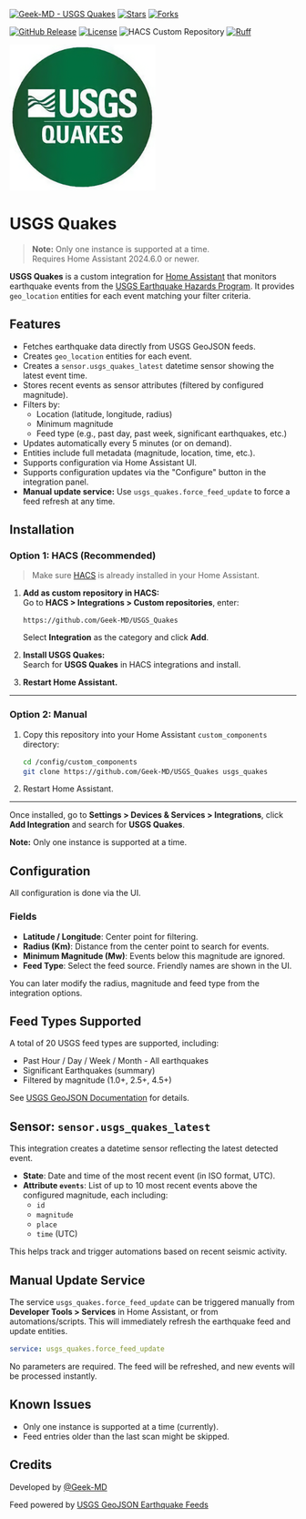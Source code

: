 [![Geek-MD - USGS Quakes](https://img.shields.io/static/v1?label=Geek-MD&message=USGS%20Quakes&color=blue&logo=github)](https://github.com/Geek-MD/USGS_Quakes)
[![Stars](https://img.shields.io/github/stars/Geek-MD/USGS_Quakes?style=social)](https://github.com/Geek-MD/USGS_Quakes)
[![Forks](https://img.shields.io/github/forks/Geek-MD/USGS_Quakes?style=social)](https://github.com/Geek-MD/USGS_Quakes)

[![GitHub Release](https://img.shields.io/github/release/Geek-MD/USGS_Quakes?include_prereleases&sort=semver&color=blue)](https://github.com/Geek-MD/USGS_Quakes/releases)
[![License](https://img.shields.io/badge/License-MIT-blue)](#license)
![HACS Custom Repository](https://img.shields.io/badge/HACS-Custom%20Repository-blue)
[![Ruff](https://github.com/Geek-MD/USGS_Quakes/actions/workflows/ci.yaml/badge.svg?branch=develop&label=Ruff)](https://github.com/Geek-MD/USGS_Quakes/actions/workflows/ci.yaml)

![USGS Quakes Icon](https://github.com/Geek-MD/USGS_Quakes/blob/main/icon.png?raw=true)

# USGS Quakes

> **Note:** Only one instance is supported at a time.  
> Requires Home Assistant 2024.6.0 or newer.

**USGS Quakes** is a custom integration for [Home Assistant](https://www.home-assistant.io) that monitors earthquake events from the [USGS Earthquake Hazards Program](https://earthquake.usgs.gov/). It provides `geo_location` entities for each event matching your filter criteria.

## Features

- Fetches earthquake data directly from USGS GeoJSON feeds.
- Creates `geo_location` entities for each event.
- Creates a `sensor.usgs_quakes_latest` datetime sensor showing the latest event time.
- Stores recent events as sensor attributes (filtered by configured magnitude).
- Filters by:
  - Location (latitude, longitude, radius)
  - Minimum magnitude
  - Feed type (e.g., past day, past week, significant earthquakes, etc.)
- Updates automatically every 5 minutes (or on demand).
- Entities include full metadata (magnitude, location, time, etc.).
- Supports configuration via Home Assistant UI.
- Supports configuration updates via the "Configure" button in the integration panel.
- **Manual update service:** Use `usgs_quakes.force_feed_update` to force a feed refresh at any time.

## Installation

### Option 1: HACS (Recommended)

> Make sure [HACS](https://hacs.xyz/) is already installed in your Home Assistant.

1. **Add as custom repository in HACS:**  
   Go to **HACS > Integrations > Custom repositories**, enter:

   ```
   https://github.com/Geek-MD/USGS_Quakes
   ```

   Select **Integration** as the category and click **Add**.

2. **Install USGS Quakes:**  
   Search for **USGS Quakes** in HACS integrations and install.

3. **Restart Home Assistant.**

---

### Option 2: Manual

1. Copy this repository into your Home Assistant `custom_components` directory:

    ```bash
    cd /config/custom_components
    git clone https://github.com/Geek-MD/USGS_Quakes usgs_quakes
    ```

2. Restart Home Assistant.

---

Once installed, go to **Settings > Devices & Services > Integrations**, click **Add Integration** and search for **USGS Quakes**.

**Note:** Only one instance is supported at a time.

## Configuration

All configuration is done via the UI.

### Fields

- **Latitude / Longitude**: Center point for filtering.
- **Radius (Km)**: Distance from the center point to search for events.
- **Minimum Magnitude (Mw)**: Events below this magnitude are ignored.
- **Feed Type**: Select the feed source. Friendly names are shown in the UI.

You can later modify the radius, magnitude and feed type from the integration options.

## Feed Types Supported

A total of 20 USGS feed types are supported, including:

- Past Hour / Day / Week / Month - All earthquakes
- Significant Earthquakes (summary)
- Filtered by magnitude (1.0+, 2.5+, 4.5+)

See [USGS GeoJSON Documentation](https://earthquake.usgs.gov/earthquakes/feed/v1.0/geojson.php) for details.

## Sensor: `sensor.usgs_quakes_latest`

This integration creates a datetime sensor reflecting the latest detected event.

- **State**: Date and time of the most recent event (in ISO format, UTC).
- **Attribute `events`**: List of up to 10 most recent events above the configured magnitude, each including:
  - `id`
  - `magnitude`
  - `place`
  - `time` (UTC)

This helps track and trigger automations based on recent seismic activity.

## Manual Update Service

The service `usgs_quakes.force_feed_update` can be triggered manually from **Developer Tools > Services** in Home Assistant, or from automations/scripts. This will immediately refresh the earthquake feed and update entities.

```yaml
service: usgs_quakes.force_feed_update
```

No parameters are required. The feed will be refreshed, and new events will be processed instantly.

## Known Issues

- Only one instance is supported at a time (currently).
- Feed entries older than the last scan might be skipped.

## Credits

Developed by [@Geek-MD](https://github.com/Geek-MD)

Feed powered by [USGS GeoJSON Earthquake Feeds](https://earthquake.usgs.gov/earthquakes/feed/v1.0/geojson.php)
